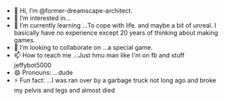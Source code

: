 - 👋 Hi, I’m @former-dreamscape-architect.
- 👀 I’m interested in...
- 🌱 I’m currently learning ...To cope with life. and maybe a bit of unreal. I basically have no experience except 20 years of thinking about making games.
- 💞️ I’m looking to collaborate on ...a special game.
- 📫 How to reach me ...Just hmu man like I'm on fb and stuff jeffybot5000
- 😄 Pronouns: ...dude
- ⚡ Fun fact: ...I was ran over by a garbage truck not long ago and broke my pelvis and legs and almost died

<!---
former-dreamscape-architect/former-dreamscape-architect is a ✨ special ✨ repository because its `README.md` (this file) appears on your GitHub profile.
You can hit that Preview link to take a look at your changes.
--->
